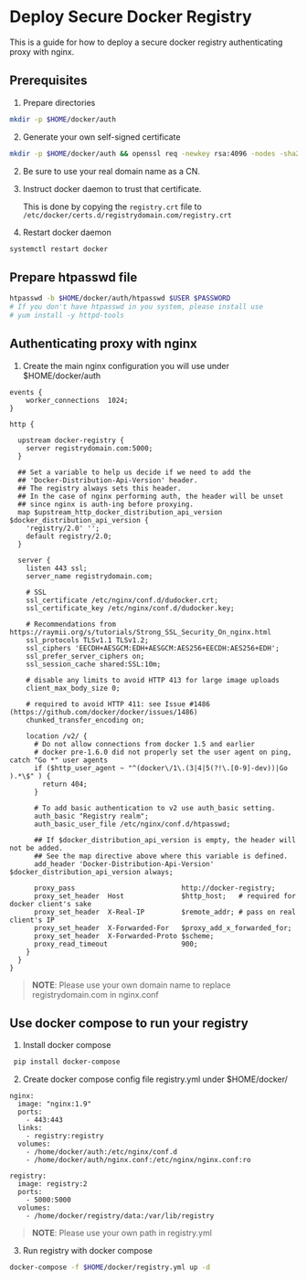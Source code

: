 # Deploy Secure Docker Registry

This is a guide for how to deploy a secure docker registry authenticating proxy with nginx.

## Prerequisites

1. Prepare directories

```bash
mkdir -p $HOME/docker/auth
```

2. Generate your own self-signed certificate

```bash
mkdir -p $HOME/docker/auth && openssl req -newkey rsa:4096 -nodes -sha256 -keyout $HOME/docker/auth/registry.key -x509 -days 1825 -out $HOME/docker/auth/registry.crt
```

2. Be sure to use your real domain name as a CN.
3. Instruct docker daemon to trust that certificate.

    This is done by copying the `registry.crt` file to `/etc/docker/certs.d/registrydomain.com/registry.crt`

4. Restart docker daemon

```bash
systemctl restart docker
```

## Prepare htpasswd file

```bash
htpasswd -b $HOME/docker/auth/htpasswd $USER $PASSWORD
# If you don't have htpasswd in you system, please install use
# yum install -y httpd-tools
```
## Authenticating proxy with nginx

1. Create the main nginx configuration you will use under $HOME/docker/auth

```
events {
    worker_connections  1024;
}

http {

  upstream docker-registry {
    server registrydomain.com:5000;
  }

  ## Set a variable to help us decide if we need to add the
  ## 'Docker-Distribution-Api-Version' header.
  ## The registry always sets this header.
  ## In the case of nginx performing auth, the header will be unset
  ## since nginx is auth-ing before proxying.
  map $upstream_http_docker_distribution_api_version $docker_distribution_api_version {
    'registry/2.0' '';
    default registry/2.0;
  }

  server {
    listen 443 ssl;
    server_name registrydomain.com;

    # SSL
    ssl_certificate /etc/nginx/conf.d/dudocker.crt;
    ssl_certificate_key /etc/nginx/conf.d/dudocker.key;

    # Recommendations from https://raymii.org/s/tutorials/Strong_SSL_Security_On_nginx.html
    ssl_protocols TLSv1.1 TLSv1.2;
    ssl_ciphers 'EECDH+AESGCM:EDH+AESGCM:AES256+EECDH:AES256+EDH';
    ssl_prefer_server_ciphers on;
    ssl_session_cache shared:SSL:10m;

    # disable any limits to avoid HTTP 413 for large image uploads
    client_max_body_size 0;

    # required to avoid HTTP 411: see Issue #1486 (https://github.com/docker/docker/issues/1486)
    chunked_transfer_encoding on;

    location /v2/ {
      # Do not allow connections from docker 1.5 and earlier
      # docker pre-1.6.0 did not properly set the user agent on ping, catch "Go *" user agents
      if ($http_user_agent ~ "^(docker\/1\.(3|4|5(?!\.[0-9]-dev))|Go ).*\$" ) {
        return 404;
      }

      # To add basic authentication to v2 use auth_basic setting.
      auth_basic "Registry realm";
      auth_basic_user_file /etc/nginx/conf.d/htpasswd;

      ## If $docker_distribution_api_version is empty, the header will not be added.
      ## See the map directive above where this variable is defined.
      add_header 'Docker-Distribution-Api-Version' $docker_distribution_api_version always;

      proxy_pass                          http://docker-registry;
      proxy_set_header  Host              $http_host;   # required for docker client's sake
      proxy_set_header  X-Real-IP         $remote_addr; # pass on real client's IP
      proxy_set_header  X-Forwarded-For   $proxy_add_x_forwarded_for;
      proxy_set_header  X-Forwarded-Proto $scheme;
      proxy_read_timeout                  900;
    }
  }
}
```

>**NOTE**:  Please use your own domain name to replace registrydomain.com in nginx.conf


## Use docker compose to run your registry

1. Install docker compose 

```bash
 pip install docker-compose
```

2. Create docker compose config file registry.yml under $HOME/docker/

```
nginx:
  image: "nginx:1.9"
  ports:
    - 443:443
  links:
    - registry:registry
  volumes:
    - /home/docker/auth:/etc/nginx/conf.d
    - /home/docker/auth/nginx.conf:/etc/nginx/nginx.conf:ro

registry:
  image: registry:2
  ports:
    - 5000:5000
  volumes:
    - /home/docker/registry/data:/var/lib/registry
```

>**NOTE**:  Please use your own path in registry.yml

3. Run registry with docker compose

```bash 
docker-compose -f $HOME/docker/registry.yml up -d
```
